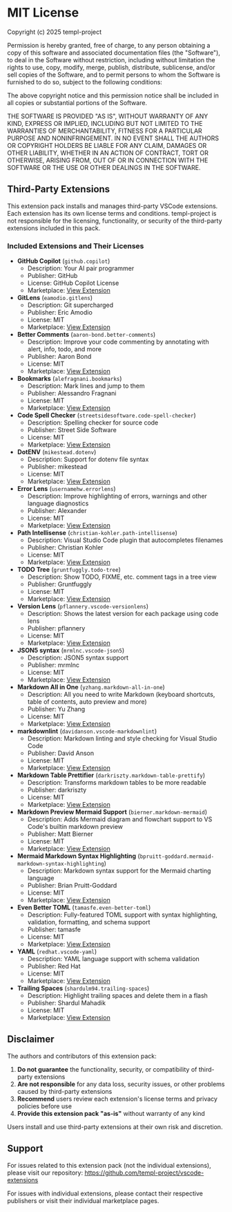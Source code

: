 # MIT License

Copyright (c) 2025 templ-project

Permission is hereby granted, free of charge, to any person obtaining a copy
of this software and associated documentation files (the "Software"), to deal
in the Software without restriction, including without limitation the rights
to use, copy, modify, merge, publish, distribute, sublicense, and/or sell
copies of the Software, and to permit persons to whom the Software is
furnished to do so, subject to the following conditions:

The above copyright notice and this permission notice shall be included in all
copies or substantial portions of the Software.

THE SOFTWARE IS PROVIDED "AS IS", WITHOUT WARRANTY OF ANY KIND, EXPRESS OR
IMPLIED, INCLUDING BUT NOT LIMITED TO THE WARRANTIES OF MERCHANTABILITY,
FITNESS FOR A PARTICULAR PURPOSE AND NONINFRINGEMENT. IN NO EVENT SHALL THE
AUTHORS OR COPYRIGHT HOLDERS BE LIABLE FOR ANY CLAIM, DAMAGES OR OTHER
LIABILITY, WHETHER IN AN ACTION OF CONTRACT, TORT OR OTHERWISE, ARISING FROM,
OUT OF OR IN CONNECTION WITH THE SOFTWARE OR THE USE OR OTHER DEALINGS IN THE
SOFTWARE.

## Third-Party Extensions

This extension pack installs and manages third-party VSCode extensions. Each extension has its own license terms and conditions. templ-project is not responsible for the licensing, functionality, or security of the third-party extensions included in this pack.

### Included Extensions and Their Licenses

- **GitHub Copilot** (`github.copilot`)
  - Description: Your AI pair programmer
  - Publisher: GitHub
  - License: GitHub Copilot License
  - Marketplace: [View Extension](https://marketplace.visualstudio.com/items?itemName=github.copilot)
- **GitLens** (`eamodio.gitlens`)
  - Description: Git supercharged
  - Publisher: Eric Amodio
  - License: MIT
  - Marketplace: [View Extension](https://marketplace.visualstudio.com/items?itemName=eamodio.gitlens)
- **Better Comments** (`aaron-bond.better-comments`)
  - Description: Improve your code commenting by annotating with alert, info, todo, and more
  - Publisher: Aaron Bond
  - License: MIT
  - Marketplace: [View Extension](https://marketplace.visualstudio.com/items?itemName=aaron-bond.better-comments)
- **Bookmarks** (`alefragnani.bookmarks`)
  - Description: Mark lines and jump to them
  - Publisher: Alessandro Fragnani
  - License: MIT
  - Marketplace: [View Extension](https://marketplace.visualstudio.com/items?itemName=alefragnani.bookmarks)
- **Code Spell Checker** (`streetsidesoftware.code-spell-checker`)
  - Description: Spelling checker for source code
  - Publisher: Street Side Software
  - License: MIT
  - Marketplace: [View Extension](https://marketplace.visualstudio.com/items?itemName=streetsidesoftware.code-spell-checker)
- **DotENV** (`mikestead.dotenv`)
  - Description: Support for dotenv file syntax
  - Publisher: mikestead
  - License: MIT
  - Marketplace: [View Extension](https://marketplace.visualstudio.com/items?itemName=mikestead.dotenv)
- **Error Lens** (`usernamehw.errorlens`)
  - Description: Improve highlighting of errors, warnings and other language diagnostics
  - Publisher: Alexander
  - License: MIT
  - Marketplace: [View Extension](https://marketplace.visualstudio.com/items?itemName=usernamehw.errorlens)
- **Path Intellisense** (`christian-kohler.path-intellisense`)
  - Description: Visual Studio Code plugin that autocompletes filenames
  - Publisher: Christian Kohler
  - License: MIT
  - Marketplace: [View Extension](https://marketplace.visualstudio.com/items?itemName=christian-kohler.path-intellisense)
- **TODO Tree** (`gruntfuggly.todo-tree`)
  - Description: Show TODO, FIXME, etc. comment tags in a tree view
  - Publisher: Gruntfuggly
  - License: MIT
  - Marketplace: [View Extension](https://marketplace.visualstudio.com/items?itemName=gruntfuggly.todo-tree)
- **Version Lens** (`pflannery.vscode-versionlens`)
  - Description: Shows the latest version for each package using code lens
  - Publisher: pflannery
  - License: MIT
  - Marketplace: [View Extension](https://marketplace.visualstudio.com/items?itemName=pflannery.vscode-versionlens)
- **JSON5 syntax** (`mrmlnc.vscode-json5`)
  - Description: JSON5 syntax support
  - Publisher: mrmlnc
  - License: MIT
  - Marketplace: [View Extension](https://marketplace.visualstudio.com/items?itemName=mrmlnc.vscode-json5)
- **Markdown All in One** (`yzhang.markdown-all-in-one`)
  - Description: All you need to write Markdown (keyboard shortcuts, table of contents, auto preview and more)
  - Publisher: Yu Zhang
  - License: MIT
  - Marketplace: [View Extension](https://marketplace.visualstudio.com/items?itemName=yzhang.markdown-all-in-one)
- **markdownlint** (`davidanson.vscode-markdownlint`)
  - Description: Markdown linting and style checking for Visual Studio Code
  - Publisher: David Anson
  - License: MIT
  - Marketplace: [View Extension](https://marketplace.visualstudio.com/items?itemName=davidanson.vscode-markdownlint)
- **Markdown Table Prettifier** (`darkriszty.markdown-table-prettify`)
  - Description: Transforms markdown tables to be more readable
  - Publisher: darkriszty
  - License: MIT
  - Marketplace: [View Extension](https://marketplace.visualstudio.com/items?itemName=darkriszty.markdown-table-prettify)
- **Markdown Preview Mermaid Support** (`bierner.markdown-mermaid`)
  - Description: Adds Mermaid diagram and flowchart support to VS Code&#x27;s builtin markdown preview
  - Publisher: Matt Bierner
  - License: MIT
  - Marketplace: [View Extension](https://marketplace.visualstudio.com/items?itemName=bierner.markdown-mermai)
- **Mermaid Markdown Syntax Highlighting** (`bpruitt-goddard.mermaid-markdown-syntax-highlighting`)
  - Description: Markdown syntax support for the Mermaid charting language
  - Publisher: Brian Pruitt-Goddard
  - License: MIT
  - Marketplace: [View Extension](https://marketplace.visualstudio.com/items?itemName=bpruitt-goddard.mermaid-markdown-syntax-highlighting)
- **Even Better TOML** (`tamasfe.even-better-toml`)
  - Description: Fully-featured TOML support with syntax highlighting, validation, formatting, and schema support
  - Publisher: tamasfe
  - License: MIT
  - Marketplace: [View Extension](https://marketplace.visualstudio.com/items?itemName=tamasfe.even-better-toml)
- **YAML** (`redhat.vscode-yaml`)
  - Description: YAML language support with schema validation
  - Publisher: Red Hat
  - License: MIT
  - Marketplace: [View Extension](https://marketplace.visualstudio.com/items?itemName=redhat.vscode-yaml)
- **Trailing Spaces** (`shardulm94.trailing-spaces`)
  - Description: Highlight trailing spaces and delete them in a flash
  - Publisher: Shardul Mahadik
  - License: MIT
  - Marketplace: [View Extension](https://marketplace.visualstudio.com/items?itemName=shardulm94.trailing-spaces)

## Disclaimer

The authors and contributors of this extension pack:

1. **Do not guarantee** the functionality, security, or compatibility of third-party extensions
2. **Are not responsible** for any data loss, security issues, or other problems caused by third-party extensions
3. **Recommend** users review each extension's license terms and privacy policies before use
4. **Provide this extension pack "as-is"** without warranty of any kind

Users install and use third-party extensions at their own risk and discretion.

## Support

For issues related to this extension pack (not the individual extensions), please visit our repository:
https://github.com/templ-project/vscode-extensions

For issues with individual extensions, please contact their respective publishers or visit their individual marketplace pages.
